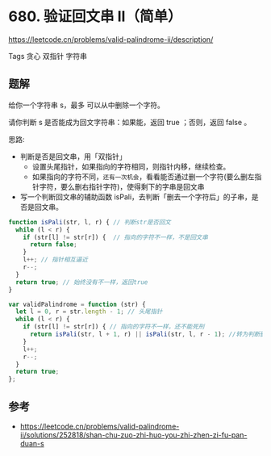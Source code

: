 # 680. 验证回文串 II（简单）

https://leetcode.cn/problems/valid-palindrome-ii/description/

Tags
贪心
双指针
字符串

## 题解

给你一个字符串 s，最多 可以从中删除一个字符。

请你判断 s 是否能成为回文字符串：如果能，返回 true ；否则，返回 false 。

思路: 
- 判断是否是回文串，用「双指针」
  - 设置头尾指针，如果指向的字符相同，则指针内移，继续检查。
  - 如果指向的字符不同，`还有一次机会`，看看能否通过删一个字符(要么删左指针字符，要么删右指针字符)，使得剩下的字串是回文串
- 写一个判断回文串的辅助函数 isPali，去判断「删去一个字符后」的子串，是否是回文串。



```js
function isPali(str, l, r) { // 判断str是否回文
  while (l < r) {            
    if (str[l] != str[r]) {  // 指向的字符不一样，不是回文串
      return false;
    }
    l++; // 指针相互逼近
    r--;
  }
  return true; // 始终没有不一样，返回true
}

var validPalindrome = function (str) {
  let l = 0, r = str.length - 1; // 头尾指针
  while (l < r) { 
    if (str[l] != str[r]) { // 指向的字符不一样，还不能死刑 
      return isPali(str, l + 1, r) || isPali(str, l, r - 1); //转为判断删掉一个字符后，是否回文（只有一次机会）
    }
    l++;
    r--;
  }
  return true;
};
```

## 参考

-  https://leetcode.cn/problems/valid-palindrome-ii/solutions/252818/shan-chu-zuo-zhi-huo-you-zhi-zhen-zi-fu-pan-duan-s


